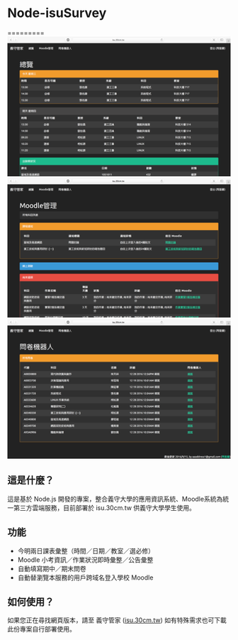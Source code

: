 # Node-isuSurvey
=========
![](Demo3.png)
![](Demo2.png)
![](Demo1.png)

這是什麼？
---------
這是基於 Node.js 開發的專案，整合義守大學的應用資訊系統、Moodle系統為統一第三方雲端服務，目前部署於 isu.30cm.tw 供義守大學學生使用。

功能
---------

* 今明兩日課表彙整（時間／日期／教室／選必修）
* Moodle 小考資訊／作業狀況即時彙整／公告彙整
* 自動填寫期中／期末問卷
* 自動替瀏覽本服務的用戶跨域名登入學校 Moodle 

如何使用？
---------
如果您正在尋找網頁版本，請至 義守管家 ([isu.30cm.tw](https://isu.30cm.tw))
如有特殊需求也可下載此份專案自行部署使用。
